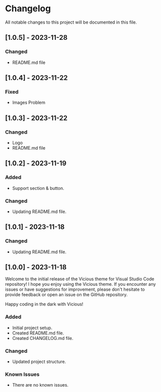 # Changelog

All notable changes to this project will be documented in this file.

## [1.0.5] - 2023-11-28

### Changed

- README.md file

## [1.0.4] - 2023-11-22

### Fixed

- Images Problem

## [1.0.3] - 2023-11-22

### Changed

- Logo
- README.md file

## [1.0.2] - 2023-11-19

### Added

- Support section & button.

### Changed

- Updating README.md file.

## [1.0.1] - 2023-11-18

### Changed

- Updating README.md file.

## [1.0.0] - 2023-11-18

Welcome to the initial release of the Vicious theme for Visual Studio Code repository! I hope you enjoy using the Vicious theme. If you encounter any issues or have suggestions for improvement, please don't hesitate to provide feedback or open an issue on the GitHub repository.

Happy coding in the dark with Vicious!

### Added

- Initial project setup.
- Created README.md file.
- Created CHANGELOG.md file.

### Changed

- Updated project structure.

### Known Issues

- There are no known issues.

<!------------------------------------------------------------------

### Fixed
### Improved
### Removed

\*\* ----------------------------------------------------------------->
